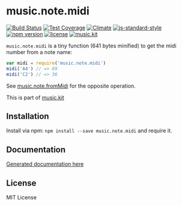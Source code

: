 # music.note.midi

[![Build Status](https://travis-ci.org/danigb/music.note.midi.svg?branch=master)](https://travis-ci.org/danigb/music.note.midi)
[![Test Coverage](https://codeclimate.com/github/danigb/music.note.midi/badges/coverage.svg)](https://codeclimate.com/github/danigb/music.note.midi/coverage)
[![Climate](https://codeclimate.com/github/danigb/music.note.midi/badges/gpa.svg)](https://codeclimate.com/github/danigb/music.note.midi)
[![js-standard-style](https://img.shields.io/badge/code%20style-standard-brightgreen.svg?style=flat)](https://github.com/feross/standard)
[![npm version](https://img.shields.io/npm/v/music.note.midi.svg)](https://www.npmjs.com/package/music.note.midi)
[![license](https://img.shields.io/npm/l/music.note.midi.svg)](https://www.npmjs.com/package/music.note.midi)
[![music.kit](https://img.shields.io/badge/music-kit-yellow.svg)](https://www.npmjs.com/package/music.kit)

`music.note.midi` is a tiny function (641 bytes minified) to get the midi number from a note name:

```js
var midi = require('music.note.midi')
midi('A4') // => 69
midi('C2') // => 36
```

See [music.note.fromMidi](https://github.com/danigb/music.note.fromMidi) for the opposite operation.

This is part of [music.kit](https://github.com/danigb/music.kit)

## Installation

Install via npm: `npm install --save music.note.midi` and require it.

## Documentation

[Generated documentation here](https://github.com/danigb/music.note.midi/blob/master/API.md)

## License

MIT License
